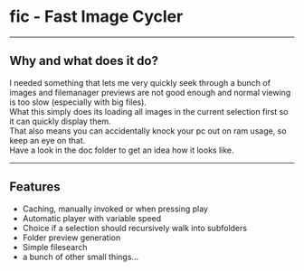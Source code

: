 # fic - Fast Image Cycler
---
## Why and what does it do?
I needed something that lets me very quickly seek through a bunch of images and filemanager previews are not good enough and normal viewing is too slow (especially with big files).  
What this simply does its loading all images in the current selection first so it can quickly display them.  
That also means you can accidentally knock your pc out on ram usage, so keep an eye on that.  
Have a look in the doc folder to get an idea how it looks like.

---
## Features
- Caching, manually invoked or when pressing play
- Automatic player with variable speed
- Choice if a selection should recursively walk into subfolders
- Folder preview generation
- Simple filesearch
- a bunch of other small things...